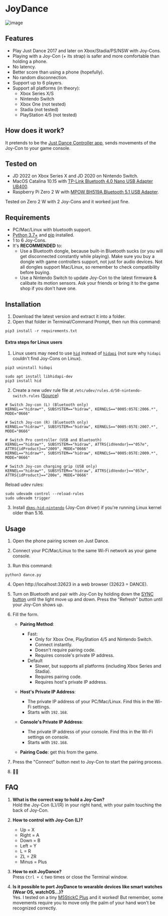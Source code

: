 # JoyDance

![image](https://user-images.githubusercontent.com/96280/163298419-6279f338-069e-4302-971f-b9d2e5fc9f7a.png)

## Features
- Play Just Dance 2017 and later on Xbox/Stadia/PS/NSW with Joy-Cons.
- Playing with a Joy-Con (+ its strap) is safer and more comfortable than holding a phone.
- No latency.
- Better score than using a phone (hopefully).
- No random disconnection.
- Support up to 6 players.
- Support all platforms (in theory):
  - Xbox Series X/S
  - Nintendo Switch
  - Xbox One (not tested)
  - Stadia (not tested)
  - PlayStation 4/5 (not tested)
  
## How does it work?
It pretends to be the [Just Dance Controller app](https://play.google.com/store/apps/details?id=com.ubisoft.dance.justdance2015companion), sends movements of the Joy-Con to your game console.

## Tested on
- JD 2022 on Xbox Series X and JD 2020 on Nintendo Switch.
- MacOS Catalina 10.15 with [TP-Link Bluetooth 4.0 Nano USB Adapter UB400](https://www.tp-link.com/us/home-networking/usb-adapter/ub400/).
- Raspberry Pi Zero 2 W with [MPOW BH519A Bluetooth 5.1 USB Adapter](https://www.xmpow.com/products/mpow-bh519a-bluetooth-5-1-usb-adapter-for-pc).
  
Tested on Zero 2 W with 2 Joy-Cons and it worked just fine.

## Requirements
- PC/Mac/Linux with bluetooth support.
- [Python 3.7+](https://www.python.org) and [pip](https://pip.pypa.io/en/stable/installation/) installed.
- 1 to 6 Joy-Cons.
- It's **RECOMMENDED** to:
  - Use a Bluetooth dongle, because built-in Bluetooth sucks (or you will get disconnected constantly while playing). Make sure you buy a dongle with game controllers support, not just for audio devices. Not all dongles support Mac/Linux, so remember to check compatibility before buying.
  - Use a Nintendo Switch to update Joy-Con to the latest firmware & calibate its motion sensors. Ask your friends or bring it to the game shop if you don't have one.

## Installation

1. Download the latest version and extract it into a folder.
2. Open that folder in Terminal/Command Prompt, then run this command:
```
pip3 install -r requirements.txt
```
#### Extra steps for Linux users

1. Linux users may need to use [`hid`](https://github.com/apmorton/pyhidapi) instead of [`hidapi`](https://github.com/trezor/cython-hidapi) (not sure why `hidapi` couldn't find Joy-Cons on Linux).
```
pip3 uninstall hidapi

sudo apt install libhidapi-dev
pip3 install hid
```

2. Create a new udev rule file at `/etc/udev/rules.d/50-nintendo-switch.rules` ([Source](https://www.reddit.com/r/Stadia/comments/egcvpq/using_nintendo_switch_pro_controller_on_linux/fc5s7qm/))
```
# Switch Joy-con (L) (Bluetooth only)
KERNEL=="hidraw*", SUBSYSTEM=="hidraw", KERNELS=="0005:057E:2006.*", MODE="0666"

# Switch Joy-con (R) (Bluetooth only)
KERNEL=="hidraw*", SUBSYSTEM=="hidraw", KERNELS=="0005:057E:2007.*", MODE="0666"

# Switch Pro controller (USB and Bluetooth)
KERNEL=="hidraw*", SUBSYSTEM=="hidraw", ATTRS{idVendor}=="057e", ATTRS{idProduct}=="2009", MODE="0666"
KERNEL=="hidraw*", SUBSYSTEM=="hidraw", KERNELS=="0005:057E:2009.*", MODE="0666"

# Switch Joy-con charging grip (USB only)
KERNEL=="hidraw*", SUBSYSTEM=="hidraw", ATTRS{idVendor}=="057e", ATTRS{idProduct}=="200e", MODE="0666"
```

Reload udev rules:
```
sudo udevadm control --reload-rules
sudo udevadm trigger
```

3. Install [`dkms-hid-nintendo`](https://github.com/nicman23/dkms-hid-nintendo) (Joy-Con driver) if you're running Linux kernel older than 5.16.

## Usage

1. Open the phone pairing screen on Just Dance.

2. Connect your PC/Mac/Linux to the same Wi-Fi network as your game console.

3. Run this command:
  ```
  python3 dance.py
  ```

4. Open http://localhost:32623 in a web browser (32623 = DANCE).

5. Turn on Bluetooth and pair with Joy-Con by holding down the [SYNC button](https://en-americas-support.nintendo.com/app/answers/detail/a_id/22634) until the light move up and down. Press the "Refresh" button until your Joy-Con shows up.

6. Fill the form.

    - **Pairing Method**:
      - Fast:
        - Only for Xbox One, PlayStation 4/5 and Nintendo Switch.
        - Connect instantly.
        - Doesn't require pairing code.
        - Requires console's private IP address.
      - Default
        - Slower, but supports all platforms (including Xbox Series and Stadia).
        - Requires pairing code.
        - Requires host's private IP address.

    - **Host's Private IP Address**:
      - The private IP address of your PC/Mac/Linux. Find this in the Wi-Fi settings.
      - Starts with `192.168`.
    - **Console's Private IP Address**:
      - The private IP address of your console. Find this in the Wi-Fi settings on console.
      - Starts with `192.168`.
    - **Pairing Code**: get this from the game.

7. Press the "Connect" button next to Joy-Con to start the pairing process.

8. 💃🕺

## FAQ
1. **What is the correct way to hold a Joy-Con?**  
  Hold the Joy-Con (L)/(R) in your right hand, with your palm touching the back of Joy-Con.
  
2. **How to control with Joy-Con (L)?**
    - Up = X
    - Right = A
    - Down = B
    - Left = Y
    - L = R
    - ZL = ZR
    - Minus = Plus

3. **How to exit JoyDance?**  
  Press `Ctrl + C` two times or close the Terminal window.

4. **Is it possible to port JoyDance to wearable devices like smart watches (Wear OS, watchOS...)?**  
  Yes. I tested on a tiny [M5StickC Plus](https://shop.m5stack.com/collections/stick-series/products/m5stickc-plus-esp32-pico-mini-iot-development-kit) and it worked! But remember, some movements require you to move only the palm of your hand won't be recognized correctly.
